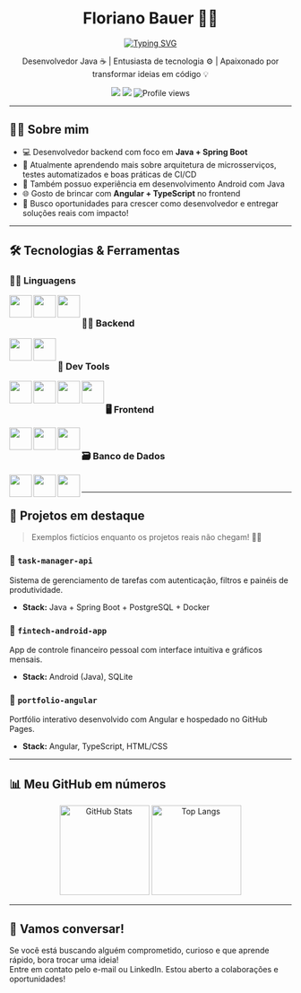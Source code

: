 <h1 align="center">Floriano Bauer 👨‍💻</h1>


<p align="center">
<a href="https://git.io/typing-svg"><img src="https://readme-typing-svg.herokuapp.com?font=Jetbrains+Mono&pause=1000&color=F70909&center=true&vCenter=true&width=435&lines=Desenvolvedor+Backend+;Java+%7C+Javascript+%7C+Typescript+%7C+Python;Node+%7C+Next.js+%7C+Spring+Boot+;GIT+%7C+Github+%7C+Docker+%7C+Jira" alt="Typing SVG" /></a>
</p>

<p align="center">
  Desenvolvedor Java ☕ | Entusiasta de tecnologia ⚙️ | Apaixonado por transformar ideias em código 💡<br>
</p>

<p align="center">
  <a href="mailto:fnbauer199@gmail.com"><img src="https://img.shields.io/badge/GMAIL-D14836?style=for-the-badge&logo=gmail&logoColor=white"/></a>
  <a href="https://www.linkedin.com/in/floriano-bauer/" target="_blank"><img src="https://img.shields.io/badge/LinkedIn-0077B5?style=for-the-badge&logo=linkedin&logoColor=white"/></a>
  <img src="https://komarev.com/ghpvc/?username=devb4u3r&style=for-the-badge" alt="Profile views" />
</p>

---

## 👨‍💼 Sobre mim

- 💻 Desenvolvedor backend com foco em **Java + Spring Boot**
- 🌱 Atualmente aprendendo mais sobre arquitetura de microsserviços, testes automatizados e boas práticas de CI/CD
- 📱 Também possuo experiência em desenvolvimento Android com Java
- 🌐 Gosto de brincar com **Angular + TypeScript** no frontend
- 🎯 Busco oportunidades para crescer como desenvolvedor e entregar soluções reais com impacto!

---

## 🛠️ Tecnologias & Ferramentas

### 👨‍🔧 Linguagens
  <p>
  <img width="40px" align="left" src="https://cdn.jsdelivr.net/gh/devicons/devicon@latest/icons/java/java-original.svg" />

  <img width="40px" align="left" src="https://cdn.jsdelivr.net/gh/devicons/devicon@latest/icons/javascript/javascript-original.svg" />

  <img width="40px" align="left" src="https://cdn.jsdelivr.net/gh/devicons/devicon@latest/icons/typescript/typescript-original.svg" /> </p> <br>
  
### 👨‍🔧 Backend
  <p>
  <img width="40px" align="left" src="https://cdn.jsdelivr.net/gh/devicons/devicon@latest/icons/spring/spring-original.svg" />

  <img width="40px" align="left" src="https://cdn.jsdelivr.net/gh/devicons/devicon@latest/icons/nodejs/nodejs-original.svg" /> </p> <br>

### 🧰 Dev Tools
  <p>
  <img width="40px" align="left" src="https://cdn.jsdelivr.net/gh/devicons/devicon@latest/icons/git/git-original.svg" />

  <img width="40px" align="left" src="https://cdn.jsdelivr.net/gh/devicons/devicon@latest/icons/github/github-original.svg" />

  <img width="40px" align="left" src="https://cdn.jsdelivr.net/gh/devicons/devicon@latest/icons/jira/jira-original.svg" />

  <img width="40px" align="left" src="https://cdn.jsdelivr.net/gh/devicons/devicon@latest/icons/docker/docker-plain-wordmark.svg" /> </p><br>

### 🖥️ Frontend
  <p>
  <img width="40px" align="left" src="https://cdn.jsdelivr.net/gh/devicons/devicon@latest/icons/html5/html5-original.svg" />
  
  <img width="40px" align="left" src="https://cdn.jsdelivr.net/gh/devicons/devicon@latest/icons/css3/css3-original.svg" />

  <img width="40px" align="left" src="https://cdn.jsdelivr.net/gh/devicons/devicon@latest/icons/nextjs/nextjs-original.svg" /> </p><br>
  
### 🗃️ Banco de Dados
  <p>
  <img width="40px" align="left" src="https://cdn.jsdelivr.net/gh/devicons/devicon@latest/icons/postgresql/postgresql-original.svg"  />
  
  <img width="40px" align="left" src="https://cdn.jsdelivr.net/gh/devicons/devicon@latest/icons/mysql/mysql-original.svg" />
  
  <img width="40px" align="left" src="https://cdn.jsdelivr.net/gh/devicons/devicon@latest/icons/mongodb/mongodb-original.svg" /> </p><br>

---

## 🌟 Projetos em destaque

> Exemplos fictícios enquanto os projetos reais não chegam! 👷‍♂️

### 📝 `task-manager-api`
Sistema de gerenciamento de tarefas com autenticação, filtros e painéis de produtividade.
- **Stack:** Java + Spring Boot + PostgreSQL + Docker

### 📱 `fintech-android-app`
App de controle financeiro pessoal com interface intuitiva e gráficos mensais.
- **Stack:** Android (Java), SQLite

### 💼 `portfolio-angular`
Portfólio interativo desenvolvido com Angular e hospedado no GitHub Pages.
- **Stack:** Angular, TypeScript, HTML/CSS

---

## 📊 Meu GitHub em números

<p align="center">
  <img src="https://github-readme-stats.vercel.app/api?username=devb4u3r&show_icons=true&theme=tokyonight&hide_border=true" alt="GitHub Stats" height="160"/>
  <img src="https://github-readme-stats.vercel.app/api/top-langs/?username=devb4u3r&layout=compact&theme=tokyonight&hide_border=true" alt="Top Langs" height="160"/>
</p>

---

## 💬 Vamos conversar!

Se você está buscando alguém comprometido, curioso e que aprende rápido, bora trocar uma ideia!  
Entre em contato pelo e-mail ou LinkedIn. Estou aberto a colaborações e oportunidades!
